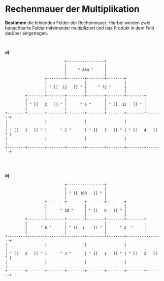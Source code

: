 <!--
version:  0.0.1

language: de

@style
main > *:not(:last-child) {
  margin-bottom: 3rem;
}

input {
    text-align: center;
}

.flex-container {
    display: flex;
    flex-wrap: wrap;
    align-items: stretch;
    gap: 20px;
}

.flex-child {
    flex: 1;
    min-width: 350px;
    margin-right: 20px;
}

@media (max-width: 400px) {
    .flex-child {
        flex: 100%;
        margin-right: 0;
    }
}
@end

formula: \carry   \textcolor{red}{\scriptsize #1}
formula: \digit   \rlap{\carry{#1}}\phantom{#2}#2
formula: \permil  \text{‰}

import: https://raw.githubusercontent.com/LiaTemplates/Tikz-Jax/main/README.md

script: https://cdn.jsdelivr.net/gh/LiaTemplates/Tikz-Jax@main/dist/index.js


tags: Multiplikation, Division, schwer, sehr niedrig, Bestimme

comment: Eine Rechenmauer der Multiplikation. Kannst du alle fehlenden Felder ausfüllen?

author: Martin Lommatzsch

-->




# Rechenmauer der Multiplikation


**Bestimme** die fehlenden Felder der Rechenmauer. Hierbei werden zwei benachbarte Felder miteinander multipliziert und das Produkt in dem Feld darüber eingetragen.



<br>
<section class="flex-container">

<div class="flex-child">


__$a)\;\;$__

``` ascii
                           +-----------------+
                           |                 |
                           |     " 864 "     |
                           |                 |
                  +--------+--------+--------+--------+
                  |                 |                 |
                  | " [[  12   ]] " |     " 72 "      |
                  |                 |                 |
         +--------+--------+--------+--------+--------+--------+
         |                 |                 |                 |
         | " [[   2   ]] " |      " 6 "      | " [[  12   ]] " |
         |                 |                 |                 |
+--------+--------+--------+--------+--------+--------+--------+--------+                                       
|                 |                 |                 |                 |
| " [[   1   ]] " |      " 2 "      | " [[   3   ]] " | " [[   4   ]] " |
|                 |                 |                 |                 |
+--------+--------+--------+--------+--------+--------+--------+--------+                                       
```

<br>
</div>
<div class="flex-child">
<br>


__$b)\;\;$__

``` ascii
                           +-----------------+
                           |                 |
                           | " [[ 108   ]] " |
                           |                 |
                  +--------+--------+--------+--------+
                  |                 |                 |
                  |      " 18 "     | " [[   6   ]] " |
                  |                 |                 |
         +--------+--------+--------+--------+--------+--------+
         |                 |                 |                 |
         |      " 6 "      | " [[  3    ]] " |      " 2  "     |
         |                 |                 |                 |
+--------+--------+--------+--------+--------+--------+--------+--------+                                       
|                 |                 |                 |                 |
| " [[   2   ]] " |      " 3 "      | " [[   1   ]] " | " [[   2   ]] " |
|                 |                 |                 |                 |
+--------+--------+--------+--------+--------+--------+--------+--------+                                       
```


</div>
</section>
<br>
<br>
<br>
<br>
<br>
<br>
<br>